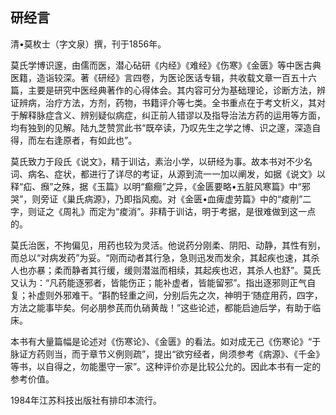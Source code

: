 ## 研经言

清•莫枚士（字文泉）撰，刊于1856年。

莫氏学博识邃，由儒而医，潜心砧研《内经》《难经》《伤寒》《金匮》等中医古典医籍，造诣较深。著《研经》言四卷，为医论医话专辑，共收载文章一百五十六篇，主要是研究中医经典著作的心得体会。其内容可分为基础理论，诊断方法，辨证辨病，治疗方法，方剂，药物，书籍评介等七类。全书重点在于考文析义，其对于解释脉症含义、辨别疑似病症，纠正前人错谬以及指导治法方药的运用等方面，均有独到的见解。陆九芝赞赏此书“既卒读，乃叹先生之学之博、识之邃，深造自得，而左右逢原者，有如此也”。

莫氏致力于段氏《说文》，精于训诂，素治小学，以研经为事。故本书对不少名词、病名、症状，都进行了详尽的考证，从源到流一一加以阐发，如据《说文》以释“疝、㿗”之殊，据《玉篇》以明“癫癎”之异，《金匮要略•五脏风寒篇》中“邪哭”，则旁证《巢氏病源》，乃即指风痴。对《金匮•血痺虚劳篇》中的“痠削”二字，则证之《周礼》而定为“痠消”。非精于训诂，明于考据，是很难做到这一点的。

莫氏治医，不拘偏见，用药也较为灵活。他说药分刚柔、阴阳、动静，其性有别，而总以“对病发药”为妥。“刚而动者其行急，急则迅发而发余，其起疾也速，其杀人也亦暴；柔而静者其行缓，缓则潜滋而相续，其起疾也迟，其杀人也舒”。莫氏又认为：“凡药能逐邪者，皆能伤正；能补虚者，皆能留邪”。指出逐邪则正气自复；补虚则外邪难干。“斟酌轻重之间，分别后先之次，神明于‘随症用药，四字，方法之能事毕矣。何必朋参芪而仇硝黄哉！”这些论述，都能启迪后学，有助于临床。

本书有大量篇幅是论述对《伤寒论》、《金匮》的看法。如对成无己《伤寒论》“于脉证方药则当，而于章节义例则疏”，提出“欲穷经者，尙须参考《病源》、《千金》等书，以自得之，勿能墨守一家”。这种评价亦是比较公允的。因此本书有一定的参考价值。

1984年江苏科技出版社有排印本流行。
